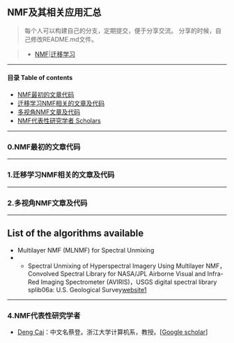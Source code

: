 ## NMF及其相关应用汇总

> 每个人可以构建自己的分支，定期提交，便于分享交流。
> 分享的时候，自己修改README.md文件。

> - [NMF]()|[迁移学习]()

- - -

#### 目录 Table of contents

* [NMF最初的文章代码]()
* [迁移学习NMF相关的文章及代码]()
* [多视角NMF文章及代码]()
* [NMF代表性研究学者 Scholars]()

- - -

### 0.NMF最初的文章代码

- - -

### 1.迁移学习NMF相关的文章及代码

- - -

### 2.多视角NMF文章及代码

- - -

List of the algorithms available 
----------------------------------------------
* Multilayer NMF (MLNMF) for Spectral Unmixing
* * Spectral Unmixing of Hyperspectral Imagery Using Multilayer NMF，Convolved Spectral Library for NASA/JPL Airborne Visual and Infra-Red Imaging Spectrometer (AVIRIS)，USGS digital spectral library splib06a: U.S. Geological Survey[website1](http://www.roozbehrajabi.net/Codes.php) 

_ _ _

### 4.NMF代表性研究学者

- [Deng Cai](http://www.cad.zju.edu.cn/home/dengcai/)：中文名蔡登。浙江大学计算机系，教授。[[Google scholar](http://scholar.google.com/citations?user=vzxDyJoAAAAJ)]


